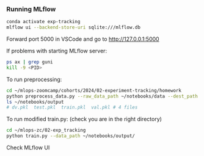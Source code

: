 ### Running MLflow 

```bash
conda activate exp-tracking
mlflow ui --backend-store-uri sqlite:///mlflow.db
```
Forward port 5000 in VSCode and go to http://127.0.0.1:5000

If problems with starting MLflow server:
```bash
ps ax | grep guni
kill -9 <PID>
```



To run preprocessing:
```bash
cd ~/mlops-zoomcamp/cohorts/2024/02-experiment-tracking/homework
python preprocess_data.py --raw_data_path ~/notebooks/data --dest_path ~/notebooks/output/
ls ~/notebooks/output
# dv.pkl  test.pkl  train.pkl  val.pkl # 4 files
```

To run modified train.py:
(check you are in the right directory)
```bash
cd ~/mlops-zc/02-exp_tracking
python train.py --data_path ~/notebooks/output/
```


Check MLflow UI